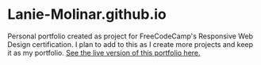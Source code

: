 # Lanie-Molinar.github.io
 Personal portfolio created as project for FreeCodeCamp's Responsive Web Design certification. I plan to add to this as I create more projects and keep it as my portfolio.
 [See the live version of this portfolio here.](https://Lanie-Molinar.github.io)
